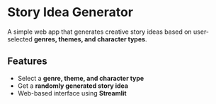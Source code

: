 # Story Idea Generator  

A simple web app that generates creative story ideas based on user-selected **genres, themes, and character types**.

## Features  
- Select a **genre, theme, and character type**  
- Get a **randomly generated story idea**  
- Web-based interface using **Streamlit**  


